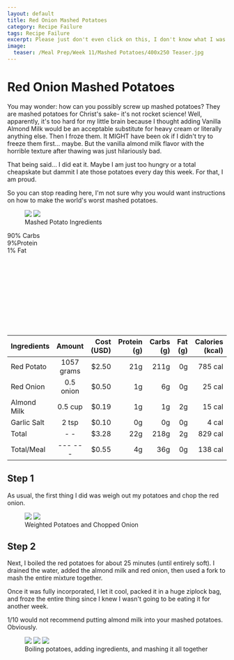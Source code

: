 ```yaml
---
layout: default
title: Red Onion Mashed Potatoes
category: Recipe Failure
tags: Recipe Failure
excerpt: Please just don't even click on this, I don't know what I was thinking 
image:
  teaser: /Meal Prep/Week 11/Mashed Potatoes/400x250 Teaser.jpg
---
```


# Red Onion Mashed Potatoes

You may wonder: how can you possibly screw up mashed potatoes? They are mashed potatoes for Christ's sake- it's not rocket science! Well, apparently, it's too hard for my little brain because I thought adding Vanilla Almond Milk would be an acceptable substitute for heavy cream or literally anything else. Then I froze them. It MIGHT have been ok if I didn't try to freeze them first... maybe. But the vanilla almond milk flavor with the horrible texture after thawing was just hilariously bad. 

That being said... I did eat it. Maybe I am just too hungry or a total cheapskate but dammit I ate those potatoes every day this week. For that, I am proud. 

So you can stop reading here, I'm not sure why you would want instructions on how to make the world's worst mashed potatoes. 

<figure class="half">
	<img src="{{ site.url }}/images/Meal Prep/Week 11/Mashed Potatoes/0 Ingredients.jpg">
	<img src="{{ site.url }}/images/Meal Prep/Week 11/Mashed Potatoes/">
	<figcaption> Mashed Potato Ingredients </figcaption>
</figure>

<div class="c100 p90 big">
  <span>90% Carbs </span>
  <div class="slice">
    <div class="bar"></div>
    <div class="fill"></div>
  </div>
</div>

<div class="c100 p9 big">
  <span>9%Protein </span>
  <div class="slice">
    <div class="bar"></div>
    <div class="fill"></div>
  </div>
</div>

<div class="c100 p1 big">
  <span>1% Fat </span>
  <div class="slice">
    <div class="bar"></div>
    <div class="fill"></div>
  </div>
</div>

<br>
<br />
<br>
<br />
<br>
<br />
<br>
<br />
<br>
<br />


|	**Ingredients**	|	**Amount**		|	 **Cost (USD)** 	|	**Protein (g)**	|	**Carbs (g)**	|	**Fat (g)**	|	**Calories (kcal)**
|	:----------	|	:----------:		|	 ---------: 	|	 ---------: 	|	 ---------: 	|	 ---------: 	|	 ---------: 
|	Red Potato	|	1057	grams	|	 $2.50 	|	21g	|	211g	|	0g	|	785 cal
|	Red Onion	|	0.5	onion	|	 $0.50 	|	1g	|	6g	|	0g	|	25 cal
|	Almond Milk	|	0.5	cup	|	 $0.19 	|	1g	|	1g	|	2g	|	15 cal
|	Garlic Salt	|	2	tsp	|	 $0.10 	|	0g	|	0g	|	0g	|	4 cal
|	Total	|	-	-	|	 $3.28 	|	22g	|	218g	|	2g	|	829 cal
|	Total/Meal	|	---	---	|	 $0.55 	|	4g	|	36g	|	0g	|	138 cal


<h2> Step 1 </h2>

As usual, the first thing I did was weigh out my potatoes and chop the red onion. 

<figure class="half">
	<img src="{{ site.url }}/images/Meal Prep/Week 11/Mashed Potatoes/1 Weighed.jpg">
	<img src="{{ site.url }}/images/Meal Prep/Week 11/Mashed Potatoes/1.5 Onion.jpg">
	<figcaption> Weighted Potatoes and Chopped Onion </figcaption>
</figure>

<h2> Step 2 </h2>

Next, I boiled the red potatoes for about 25 minutes (until entirely soft). I drained the water, added the almond milk and red onion, then used a fork to mash the entire mixture together.

Once it was fully incorporated, I let it cool, packed it in a huge ziplock bag, and froze the entire thing since I knew I wasn't going to be eating it for another week. 

1/10 would not recommend putting almond milk into your mashed potatoes. Obviously. 

<figure class="third">
	<img src="{{ site.url }}/images/Meal Prep/Week 11/Mashed Potatoes/2 Boiling.jpg">
	<img src="{{ site.url }}/images/Meal Prep/Week 11/Mashed Potatoes/2.5 Cooked.jpg">
	<img src="{{ site.url }}/images/Meal Prep/Week 11/Mashed Potatoes/2.7 Mashed.jpg">
	<figcaption> Boiling potatoes, adding ingredients, and mashing it all together </figcaption>
</figure>
